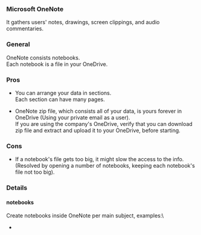 
### Microsoft OneNote
It gathers users' notes, drawings, screen clippings, and audio commentaries.
    
### General
OneNote consists notebooks.\
Each notebook is a file in your OneDrive.
    
### Pros
- You can arrange your data in sections.\
  Each section can have many pages.

- OneNote zip file, which consists all of your data, is yours forever in OneDrive (Using your private email as a user).\
  If you are using the company's OneDrive, verify that you can download zip file and extract and upload it to your OneDrive, before starting.
    
### Cons
- If a notebook's file gets too big, it might slow the access to the info.\
  (Resolved by opening a number of notebooks, keeping each notebook's file not too big).

### Details
#### notebooks
Create notebooks inside OneNote per main subject, examples:\
- <title>-Read : for all important links you might read now or later.\
- <title>-Work : for jobs you made and might do similar ones in the future.
    
#### sections
Each notebook wil consist sections named: read <subject> , example for <title>-Read notebook:\
- read <subject-1>\
- read <subject-2>\
- read <subject-3>
    

